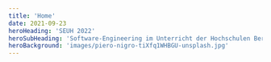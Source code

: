 ```yaml
---
title: 'Home'
date: 2021-09-23
heroHeading: 'SEUH 2022'
heroSubHeading: 'Software-Engineering im Unterricht der Hochschulen Berlin'
heroBackground: 'images/piero-nigro-tiXfq1WHBGU-unsplash.jpg'
---
```

